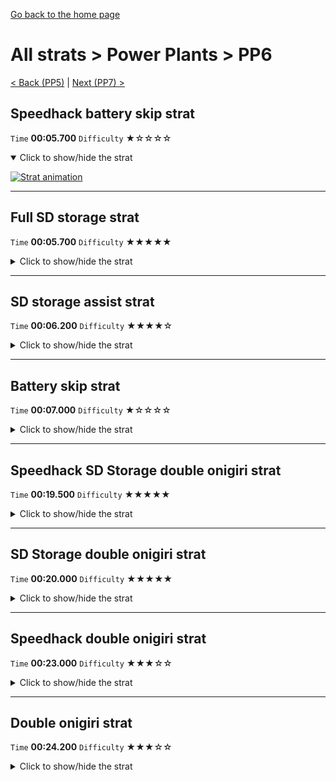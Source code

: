 [Go back to the home page](https://github.com/Doublevil/scbspeedrun)

# All strats > Power Plants > PP6

[< Back (PP5)](https://github.com/Doublevil/scbspeedrun/blob/main/levels/all_lvl/pp/PP5.md) | [Next (PP7) >](https://github.com/Doublevil/scbspeedrun/blob/main/levels/all_lvl/pp/PP7.md)

## Speedhack battery skip strat

`Time` **00:05.700** `Difficulty` ★☆☆☆☆
<details open>
  <summary>Click to show/hide the strat</summary>

  [![Strat animation](https://github.com/Doublevil/scbspeedrun/blob/main/media/levels/pp/PP6_S_Strat.webp)](https://github.com/Doublevil/scbspeedrun/blob/main/media/levels/pp/PP6_S_Strat.mp4?raw=true)
</details>

---
## Full SD storage strat

`Time` **00:05.700** `Difficulty` ★★★★★
<details>
  <summary>Click to show/hide the strat</summary>

  [![Strat animation](https://github.com/Doublevil/scbspeedrun/blob/main/media/levels/pp/PP6_FullSDStrat.webp)](https://github.com/Doublevil/scbspeedrun/blob/main/media/levels/pp/PP6_FullSDStrat.mp4?raw=true)

  **Notes**
  - This strat uses SD Storage. You can learn more about it in the "Jump cart techs" section of this guide.
  - It's a pretty intense SD storage strat. Only go for it if you already master SD storage.
</details>

---
## SD storage assist strat

`Time` **00:06.200** `Difficulty` ★★★★☆
<details>
  <summary>Click to show/hide the strat</summary>

  [![Strat animation](https://github.com/Doublevil/scbspeedrun/blob/main/media/levels/pp/PP6_SDStrat.webp)](https://github.com/Doublevil/scbspeedrun/blob/main/media/levels/pp/PP6_SDStrat.mp4?raw=true)

  **Notes**
  - This strat uses SD Storage. You can learn more about it in the "Jump cart techs" section of this guide.
</details>

---
## Battery skip strat

`Time` **00:07.000** `Difficulty` ★☆☆☆☆
<details>
  <summary>Click to show/hide the strat</summary>

  [![Strat animation](https://github.com/Doublevil/scbspeedrun/blob/main/media/levels/pp/PP6_BatterySkipStrat.webp)](https://github.com/Doublevil/scbspeedrun/blob/main/media/levels/pp/PP6_BatterySkipStrat.mp4?raw=true)
</details>

---
## Speedhack SD Storage double onigiri strat

`Time` **00:19.500** `Difficulty` ★★★★★
<details>
  <summary>Click to show/hide the strat</summary>

  [![Strat animation](https://github.com/Doublevil/scbspeedrun/blob/main/media/levels/pp/PP6_S_SDSDoubleOnigiri.webp)](https://github.com/Doublevil/scbspeedrun/blob/main/media/levels/pp/PP6_S_SDSDoubleOnigiri.mp4?raw=true)

  **Notes**
  - Hey, that's cheating!
  - Even if you master SD storage, this one is really hard, because you also have to perfectly adjust when to do an SD storage dash.
  - It is considerably faster than the other, more intended strat, but it's also really easy to mess up and waste time.
  - If you run out of dash, leave the onigiri up there while you fall down and climb up again. This will save you some time over restarting the level.
  - It also has some leniency. If you swap-dash once or twice without collecting the onigiri in the process, don't give up, you can still make it to the top sometimes.
  - Practicing onigiri SD storage on the onigiri without moving it all the way up along the wall at first is best.
</details>

---
## SD Storage double onigiri strat

`Time` **00:20.000** `Difficulty` ★★★★★
<details>
  <summary>Click to show/hide the strat</summary>

  [![Strat animation](https://github.com/Doublevil/scbspeedrun/blob/main/media/levels/pp/PP6_SDSDoubleOnigiri.webp)](https://github.com/Doublevil/scbspeedrun/blob/main/media/levels/pp/PP6_SDSDoubleOnigiri.mp4?raw=true)

  **Notes**
  - Hey, that's cheating!
  - Even if you master SD storage, this one is really hard, because you also have to perfectly adjust when to do an SD storage dash.
  - It is considerably faster than the other, more intended strat, but it's also really easy to mess up and waste time.
  - If you run out of dash, leave the onigiri up there while you fall down and climb up again. This will save you some time over restarting the level.
  - It also has some leniency. If you swap-dash once or twice without collecting the onigiri in the process, don't give up, you can still make it to the top sometimes.
  - Practicing onigiri SD storage on the onigiri without moving it all the way up along the wall at first is best.
</details>

---
## Speedhack double onigiri strat

`Time` **00:23.000** `Difficulty` ★★★☆☆
<details>
  <summary>Click to show/hide the strat</summary>

  [![Strat animation](https://github.com/Doublevil/scbspeedrun/blob/main/media/levels/pp/PP6_S_DoubleOnigiri.webp)](https://github.com/Doublevil/scbspeedrun/blob/main/media/levels/pp/PP6_S_DoubleOnigiri.mp4?raw=true)
</details>

---
## Double onigiri strat

`Time` **00:24.200** `Difficulty` ★★★☆☆
<details>
  <summary>Click to show/hide the strat</summary>

  [![Strat animation](https://github.com/Doublevil/scbspeedrun/blob/main/media/levels/pp/PP6_DoubleOnigiriStrat.webp)](https://github.com/Doublevil/scbspeedrun/blob/main/media/levels/pp/PP6_DoubleOnigiriStrat.mp4?raw=true)

  **Notes**
  - It's hard to get in this fully optimized form, but if you slow down a little bit here and there, it shouldn't be too difficult.
</details>
